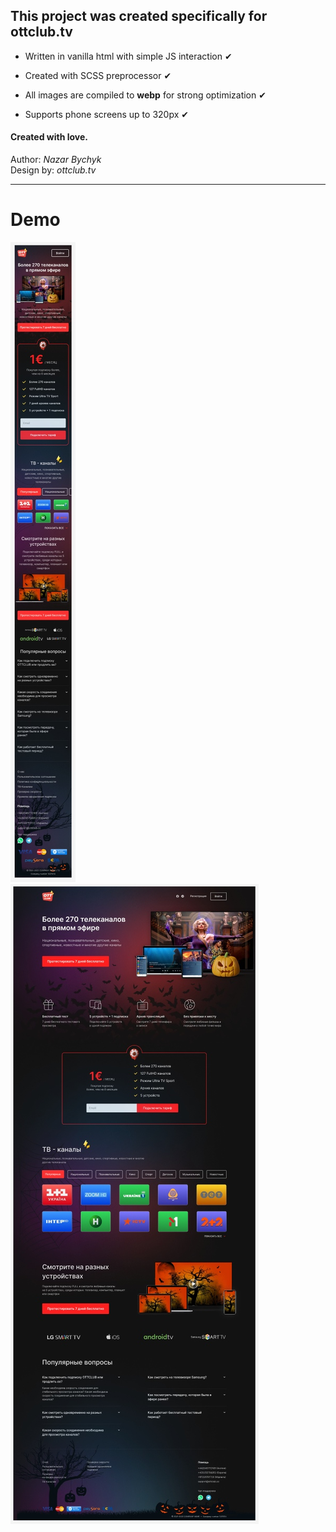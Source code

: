 ## This project was created specifically for ottclub.tv

* Written in vanilla html with simple JS interaction ✔

* Created with SCSS preprocessor ✔

* All images are compiled to **webp** for strong optimization ✔

* Supports phone screens up to 320px ✔

#### Created with love.

Author: *Nazar Bychyk*  
Design by: *ottclub.tv*

---
# Demo
![Demo page mobile](./demo2.jpg)
![Demo page](./demo.jpg)
